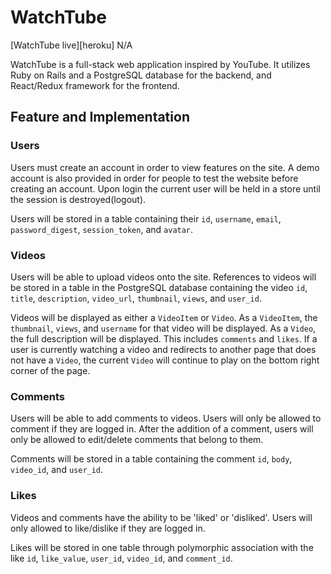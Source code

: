 # WatchTube

[WatchTube live][heroku] N/A

WatchTube is a full-stack web application inspired by YouTube. It utilizes Ruby on Rails and a PostgreSQL database for the backend, and React/Redux framework for the frontend.

## Feature and Implementation

### Users
Users must create an account in order to view features on the site. A demo account is also provided in order for people to test the website before creating an account. Upon login the current user will be held in a store until the session is destroyed(logout).

Users will be stored in a table containing their `id`, `username`, `email`, `password_digest`, `session_token`, and `avatar`.

### Videos
Users will be able to upload videos onto the site. References to videos will be stored in a table in the PostgreSQL database containing the video `id`, `title`, `description`, `video_url`, `thumbnail`, `views`, and `user_id`.

Videos will be displayed as either a `VideoItem` or `Video`. As a `VideoItem`, the `thumbnail`, `views`, and `username` for that video will be displayed. As a `Video`, the full description will be displayed. This includes `comments` and `likes`. If a user is currently watching a video and redirects to another page that does not have a `Video`, the current `Video` will continue to play on the bottom right corner of the page.

### Comments
Users will be able to add comments to videos. Users will only be allowed to comment if they are logged in. After the addition of a comment, users will only be allowed to edit/delete comments that belong to them.

Comments will be stored in a table containing the comment `id`, `body`, `video_id`, and `user_id`.

### Likes
Videos and comments have the ability to be 'liked' or 'disliked'. Users will only allowed to like/dislike if they are logged in.

Likes will be stored in one table through polymorphic association with the like `id`, `like_value`, `user_id`, `video_id`, and `comment_id`.
